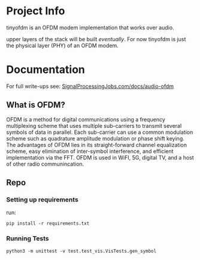 # Project Info

tinyofdm is an OFDM modem implementation that works over audio. 

upper layers of the stack will be built *eventually*. For now tinyofdm is just the physical layer (PHY) of an OFDM modem. 

# Documentation

For full write-ups see: [SignalProcessingJobs.com/docs/audio-ofdm](https://signalprocessingjobs.com/docs/audio-ofdm/)

## What is OFDM? 

OFDM is a method for digital communications using a frequency multiplexing scheme that uses multiple sub-carriers to transmit several symbols of data in parallel. Each sub-carrier can use a common modulation scheme such as quadrature amplitude modulation or phase shift keying. The advantages of OFDM lies in its straight-forward channel equalization scheme, easy elimination of inter-symbol interference, and efficient implementation via the FFT. OFDM is used in WiFI, 5G, digital TV, and a host of other radio communincation.

## Repo 

### Setting up requirements

run:

`pip install -r requirements.txt`

### Running Tests

`python3 -m unittest -v test.test_vis.VisTests.gen_symbol`